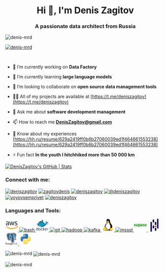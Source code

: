 <h1 align="center">Hi 👋, I'm Denis Zagitov</h1>
<h3 align="center">A passionate data architect from Russia</h3>

<p align="left"> <img src="https://komarev.com/ghpvc/?username=denis-mrd&label=Profile%20views&color=0e75b6&style=flat" alt="denis-mrd" /> </p>

<p align="left"> <a href="https://github.com/ryo-ma/github-profile-trophy"><img src="https://github-profile-trophy.vercel.app/?username=denis-mrd" alt="denis-mrd" /></a> </p>

<p align="left"> <a href="https://twitter.com/" target="blank"><img src="https://img.shields.io/twitter/follow/?logo=twitter&style=for-the-badge" alt="" /></a> </p>

- 🔭 I’m currently working on **Data Factory**

- 🌱 I’m currently learning **large language models**

- 👯 I’m looking to collaborate on **open source data management tools**

- 👨‍💻 All of my projects are available at [https://t.me/deniszagitov](https://t.me/deniszagitov)

- 💬 Ask me about **software development management**

- 📫 How to reach me **DenisZagitov@gmail.com**

- 📄 Know about my experiences [https://hh.ru/resume/629a2419ff0b6b27060039ed1f464661553238](https://hh.ru/resume/629a2419ff0b6b27060039ed1f464661553238)

- ⚡ Fun fact **In the youth I hitchhiked more than 50 000 km**

[![DenisZagitov's GitHub | Stats](https://stats.quine.sh/DenisZagitov/github?theme=dark)](https://quine.sh?utm_source=widgets&utm_campaign=DenisZagitov)

<h3 align="left">Connect with me:</h3>
<p align="left">
<a href="https://linkedin.com/in/deniszagitov" target="blank"><img align="center" src="https://raw.githubusercontent.com/rahuldkjain/github-profile-readme-generator/master/src/images/icons/Social/linked-in-alt.svg" alt="deniszagitov" height="30" width="40" /></a>
<a href="https://fb.com/zagitovdenis" target="blank"><img align="center" src="https://raw.githubusercontent.com/rahuldkjain/github-profile-readme-generator/master/src/images/icons/Social/facebook.svg" alt="zagitovdenis" height="30" width="40" /></a>
<a href="https://instagram.com/deniszagitov" target="blank"><img align="center" src="https://raw.githubusercontent.com/rahuldkjain/github-profile-readme-generator/master/src/images/icons/Social/instagram.svg" alt="deniszagitov" height="30" width="40" /></a>
<a href="https://medium.com/@deniszagitov" target="blank"><img align="center" src="https://raw.githubusercontent.com/rahuldkjain/github-profile-readme-generator/master/src/images/icons/Social/medium.svg" alt="@deniszagitov" height="30" width="40" /></a>
<a href="https://www.youtube.com/c/yoyovsemprivet" target="blank"><img align="center" src="https://raw.githubusercontent.com/rahuldkjain/github-profile-readme-generator/master/src/images/icons/Social/youtube.svg" alt="yoyovsemprivet" height="30" width="40" /></a>
<a href="https://www.leetcode.com/deniszagitov" target="blank"><img align="center" src="https://raw.githubusercontent.com/rahuldkjain/github-profile-readme-generator/master/src/images/icons/Social/leet-code.svg" alt="deniszagitov" height="30" width="40" /></a>
</p>
<h3 align="left">Languages and Tools:</h3>
<p align="left"> <a href="https://aws.amazon.com" target="_blank" rel="noreferrer"> <img src="https://raw.githubusercontent.com/devicons/devicon/master/icons/amazonwebservices/amazonwebservices-original-wordmark.svg" alt="aws" width="40" height="40"/> </a> <a href="https://www.gnu.org/software/bash/" target="_blank" rel="noreferrer"> <img src="https://www.vectorlogo.zone/logos/gnu_bash/gnu_bash-icon.svg" alt="bash" width="40" height="40"/> </a> <a href="https://www.docker.com/" target="_blank" rel="noreferrer"> <img src="https://raw.githubusercontent.com/devicons/devicon/master/icons/docker/docker-original-wordmark.svg" alt="docker" width="40" height="40"/> </a> <a href="https://git-scm.com/" target="_blank" rel="noreferrer"> <img src="https://www.vectorlogo.zone/logos/git-scm/git-scm-icon.svg" alt="git" width="40" height="40"/> </a> <a href="https://hadoop.apache.org/" target="_blank" rel="noreferrer"> <img src="https://www.vectorlogo.zone/logos/apache_hadoop/apache_hadoop-icon.svg" alt="hadoop" width="40" height="40"/> </a> <a href="https://kafka.apache.org/" target="_blank" rel="noreferrer"> <img src="https://www.vectorlogo.zone/logos/apache_kafka/apache_kafka-icon.svg" alt="kafka" width="40" height="40"/> </a> <a href="https://www.linux.org/" target="_blank" rel="noreferrer"> <img src="https://raw.githubusercontent.com/devicons/devicon/master/icons/linux/linux-original.svg" alt="linux" width="40" height="40"/> </a> <a href="https://www.microsoft.com/en-us/sql-server" target="_blank" rel="noreferrer"> <img src="https://www.svgrepo.com/show/303229/microsoft-sql-server-logo.svg" alt="mssql" width="40" height="40"/> </a> <a href="https://www.nginx.com" target="_blank" rel="noreferrer"> <img src="https://raw.githubusercontent.com/devicons/devicon/master/icons/nginx/nginx-original.svg" alt="nginx" width="40" height="40"/> </a> <a href="https://pandas.pydata.org/" target="_blank" rel="noreferrer"> <img src="https://raw.githubusercontent.com/devicons/devicon/2ae2a900d2f041da66e950e4d48052658d850630/icons/pandas/pandas-original.svg" alt="pandas" width="40" height="40"/> </a> <a href="https://www.postgresql.org" target="_blank" rel="noreferrer"> <img src="https://raw.githubusercontent.com/devicons/devicon/master/icons/postgresql/postgresql-original-wordmark.svg" alt="postgresql" width="40" height="40"/> </a> <a href="https://www.python.org" target="_blank" rel="noreferrer"> <img src="https://raw.githubusercontent.com/devicons/devicon/master/icons/python/python-original.svg" alt="python" width="40" height="40"/> </a> </p>

<p><img align="left" src="https://github-readme-stats.vercel.app/api/top-langs?username=denis-mrd&show_icons=true&locale=en&layout=compact" alt="denis-mrd" /></p>

<p>&nbsp;<img align="center" src="https://github-readme-stats.vercel.app/api?username=denis-mrd&show_icons=true&locale=en" alt="denis-mrd" /></p>

<p><img align="center" src="https://github-readme-streak-stats.herokuapp.com/?user=denis-mrd&" alt="denis-mrd" /></p>
